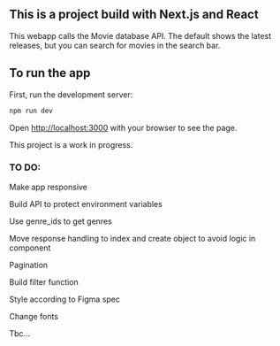 ## This is a project build with Next.js and React
This webapp calls the Movie database API. The default shows the latest releases, but you can search for movies in the search bar.

## To run the app

First, run the development server:

```bash
npm run dev
```

Open [http://localhost:3000](http://localhost:3000) with your browser to see the page.


This project is a work in progress. 

### TO DO: 
Make app responsive

Build API to protect environment variables

Use genre_ids to get genres

Move response handling to index and create object to avoid logic in component

Pagination

Build filter function

Style according to Figma spec

Change fonts

Tbc...




